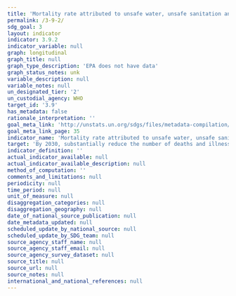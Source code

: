 ```yaml
---
title: 'Mortality rate attributed to unsafe water, unsafe sanitation and lack of hygiene (exposure to unsafe Water, Sanitation and Hygiene for All (WASH) services)'
permalink: /3-9-2/
sdg_goal: 3
layout: indicator
indicator: 3.9.2
indicator_variable: null
graph: longitudinal
graph_title: null
graph_type_description: 'EPA does not have data'
graph_status_notes: unk
variable_description: null
variable_notes: null
un_designated_tier: '2'
un_custodial_agency: WHO
target_id: '3.9'
has_metadata: false
rationale_interpretation: ''
goal_meta_link: 'http://unstats.un.org/sdgs/files/metadata-compilation/Metadata-Goal-3.pdf'
goal_meta_link_page: 35
indicator_name: 'Mortality rate attributed to unsafe water, unsafe sanitation and lack of hygiene (exposure to unsafe Water, Sanitation and Hygiene for All (WASH) services)'
target: 'By 2030, substantially reduce the number of deaths and illnesses from hazardous chemicals and air, water and soil pollution and contamination.'
indicator_definition: ''
actual_indicator_available: null
actual_indicator_available_description: null
method_of_computation: ''
comments_and_limitations: null
periodicity: null
time_period: null
unit_of_measure: null
disaggregation_categories: null
disaggregation_geography: null
date_of_national_source_publication: null
date_metadata_updated: null
scheduled_update_by_national_source: null
scheduled_update_by_SDG_team: null
source_agency_staff_name: null
source_agency_staff_email: null
source_agency_survey_dataset: null
source_title: null
source_url: null
source_notes: null
international_and_national_references: null
---
```

